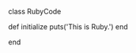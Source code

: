 <!-- >>>>>> BEGIN GENERATED FILE (include): SOURCE test/include/templates/nested_markdown.md -->
<!-- >>>>>> BEGIN INCLUDED FILE (:markdown): SOURCE test/include/includes/nested.md -->
<!-- >>>>>> BEGIN INCLUDED FILE (:markdown): SOURCE test/include/includes/ruby.rb -->
class RubyCode

  def initialize
    puts('This is Ruby.')
  end

end
<!-- <<<<<< END INCLUDED FILE (:markdown): SOURCE test/include/includes/ruby.rb -->
<!-- <<<<<< END INCLUDED FILE (:markdown): SOURCE test/include/includes/nested.md -->
<!-- <<<<<< END GENERATED FILE (include): SOURCE test/include/templates/nested_markdown.md -->

